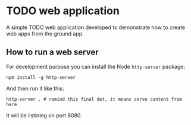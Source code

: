 # TODO web application

A simple TODO web application developed to demonstrate how to create
web apps from the ground app.

## How to run a web server

For development purpose you can install the Node `http-server` package:

```
npm install -g http-server
```

And then run it like this:

```
http-server . # remind this final dot, it means serve content from here
```

It will be listining on port 8080.


